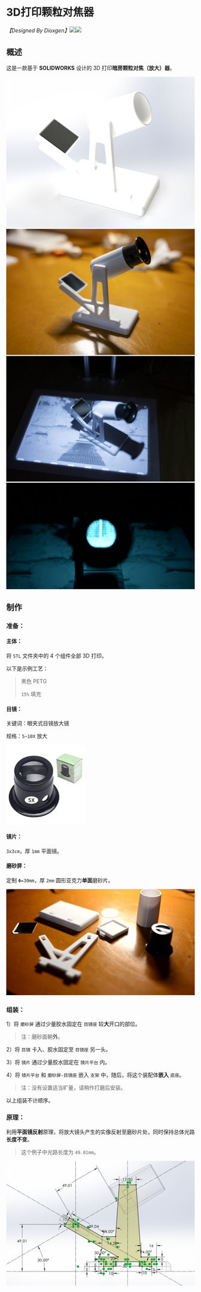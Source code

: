 # 3D打印颗粒对焦器

###### 【Designed By Dioxgen】![](https://img.shields.io/badge/Version-1.0-red)![](https://img.shields.io/badge/Licence-GNU-blue)

## 概述

这是一款基于 **SOLIDWORKS** 设计的 3D 打印**暗房颗粒对焦（放大）器**。

<img src=".\Images\效果图_W.png" alt="效果图_W" style="zoom:100%;" />

<img src=".\Images\DSC_2794.jpg" alt="DSC_2794" style="zoom:100%;" />

<img src=".\Images\DSC_2795.jpg" alt="DSC_2795" style="zoom:100%;" />

<img src=".\Images\DSC_2796.MOV_20251020_224942.991.jpg" alt="DSC_2796.MOV_20251020_224942.991" style="zoom:100%;" />

## 制作

### 准备：

#### 主体：

将 `STL` 文件夹中的 4 个组件全部 3D 打印。

以下是示例工艺：

> 黑色 PETG
>
> `15%` 填充

#### 目镜：

关键词：眼夹式目镜放大镜

规格：`5~10X` 放大

<img src=".\Images\MagnifyingGlass.png" alt="MagnifyingGlass" style="zoom:25%;" />

#### 镜片：

`3x3cm`，厚 `1mm` 平面镜。

#### 磨砂屏：

定制 `Φ=30mm`，厚 `2mm` 圆形亚克力**单面**磨砂片。

<img src=".\Images\DSC_2791.MOV_20251020_224832.562.jpg" alt="DSC_2791.MOV_20251020_224832.562" style="zoom:100%;" />

### 组装：

1）将 `磨砂屏` 通过少量胶水固定在 `目镜座` 较**大**开口的部位。

> 注：磨砂面朝**外**。

2）将 `目镜` 卡入、胶水固定至 `目镜座` 另一头。

3）将 `镜片` 通过少量胶水固定在 `镜片平台` 内。

4）将 `镜片平台` 和 `磨砂屏-目镜座` 嵌入 `支架` 中，随后，将这个装配体**嵌入** `底座`。

> 注：没有设置适当旷量，请稍作打磨后安装。

以上组装不计顺序。

### 原理：

利用**平面镜反射**原理，将放大镜头产生的实像反射至磨砂片处，同时保持总体光路**长度不变**。

> 这个例子中光路长度为 `49.01mm`。

<img src=".\Images\示意图.png" alt="示意图" style="zoom:100%;" />